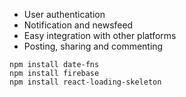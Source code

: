 - User authentication
- Notification and newsfeed
- Easy integration with other platforms
- Posting, sharing and commenting

```
npm install date-fns
npm install firebase
npm install react-loading-skeleton
```

